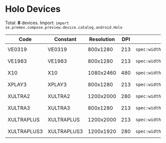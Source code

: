 # Holo Devices

Total: **8** devices. Import: `import se.premex.compose.preview.device.catalog.android.Holo`

| Code | Constant | Resolution | DPI | Compose Spec | Preview Usage |
|------|----------|------------|-----|-------------|---------------|
| VE0319 | VE0319 | 800x1280 | 213 | `spec:width=800px,height=1280px,dpi=213` | `@Preview(device = Holo.VE0319)` |
| VE1983 | VE1983 | 800x1280 | 213 | `spec:width=800px,height=1280px,dpi=213` | `@Preview(device = Holo.VE1983)` |
| X10 | X10 | 1080x2460 | 480 | `spec:width=1080px,height=2460px,dpi=480` | `@Preview(device = Holo.X10)` |
| XPLAY3 | XPLAY3 | 800x1280 | 213 | `spec:width=800px,height=1280px,dpi=213` | `@Preview(device = Holo.XPLAY3)` |
| XULTRA2 | XULTRA2 | 1200x2000 | 280 | `spec:width=1200px,height=2000px,dpi=280` | `@Preview(device = Holo.XULTRA2)` |
| XULTRA3 | XULTRA3 | 800x1280 | 213 | `spec:width=800px,height=1280px,dpi=213` | `@Preview(device = Holo.XULTRA3)` |
| XULTRAPLUS | XULTRAPLUS | 1200x2000 | 213 | `spec:width=1200px,height=2000px,dpi=213` | `@Preview(device = Holo.XULTRAPLUS)` |
| XULTRAPLUS3 | XULTRAPLUS3 | 1200x1920 | 280 | `spec:width=1200px,height=1920px,dpi=280` | `@Preview(device = Holo.XULTRAPLUS3)` |

<!-- Generated automatically. Do not edit manually. -->
